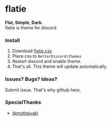 # flatie
**Flat, Simple, Dark.**  
flatie is theme for discord

### Install
1. Download [flatie.css](https://github.com/katabame/flatie/blob/master/flatie.css)
1. Place css to `BetterDiscord\themes`
1. Restart discord and enable theme.
1. That's all. This theme will update automatically.

### Issues? Bugs? Ideas?
Submit issue. That's why github here.

### SpecialThanks
* [@motitaiyaki](https://github.com/motitaiyaki)